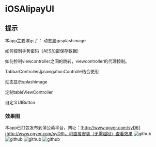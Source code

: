 iOSAlipayUI
===================================  
  提示  
-----------------------------------  
  本app主要演示了：
  动态显示splashimage
  
  如何控制手势密码（AES加密保存数据）
  
  如何控制viewcontroller之间的跳转，viewcontroller的代理控制。
  
  TabbarController与navigationControlle结合使用
  
  动态显示splashimage
  
  定制tableViewController
  
  自定义UIButton


### 效果图
本app已打包发布到蒲公英平台，网址：[http://www.pgyer.com/syD6](http://www.pgyer.com/syD6)。可直接安装（无需越狱）查看效果 
![github](http://app-screenshot.pgyer.com/image/view/app_screenshots/63ff33cf71fbfdbda202035685e35f8c/528 "github") ![github](http://app-screenshot.pgyer.com/image/view/app_screenshots/36336bd4035d0eb18a5813464f8c4f88/528 "github")  ![github](http://app-screenshot.pgyer.com/image/view/app_screenshots/10248c71342cf87600d10b61a9d1008d/528 "github")  ![github](http://app-screenshot.pgyer.com/image/view/app_screenshots/731de99ee5269cc97776cae569b597e3/528 "github")  

